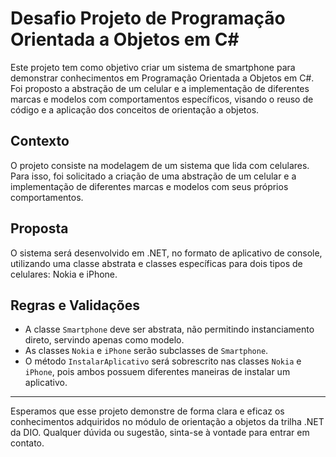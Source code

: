 # Desafio Projeto de Programação Orientada a Objetos em C#

Este projeto tem como objetivo criar um sistema de smartphone para demonstrar conhecimentos em Programação Orientada a Objetos em C#. Foi proposto a abstração de um celular e a implementação de diferentes marcas e modelos com comportamentos específicos, visando o reuso de código e a aplicação dos conceitos de orientação a objetos.

## Contexto

O projeto consiste na modelagem de um sistema que lida com celulares. Para isso, foi solicitado a criação de uma abstração de um celular e a implementação de diferentes marcas e modelos com seus próprios comportamentos.

## Proposta

O sistema será desenvolvido em .NET, no formato de aplicativo de console, utilizando uma classe abstrata e classes específicas para dois tipos de celulares: Nokia e iPhone.
## Regras e Validações

- A classe `Smartphone` deve ser abstrata, não permitindo instanciamento direto, servindo apenas como modelo.
- As classes `Nokia` e `iPhone` serão subclasses de `Smartphone`.
- O método `InstalarAplicativo` será sobrescrito nas classes `Nokia` e `iPhone`, pois ambos possuem diferentes maneiras de instalar um aplicativo.

---

Esperamos que esse projeto demonstre de forma clara e eficaz os conhecimentos adquiridos no módulo de orientação a objetos da trilha .NET da DIO. Qualquer dúvida ou sugestão, sinta-se à vontade para entrar em contato.

